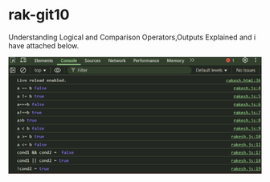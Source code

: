 # rak-git10
Understanding Logical and Comparison Operators,Outputs Explained and i have attached below.

![Image Alt](https://github.com/rakeshtadi/rak-git10/blob/f2e9f9a7831231b3c0b431f17c0cf83b17a9d711/js.png)
